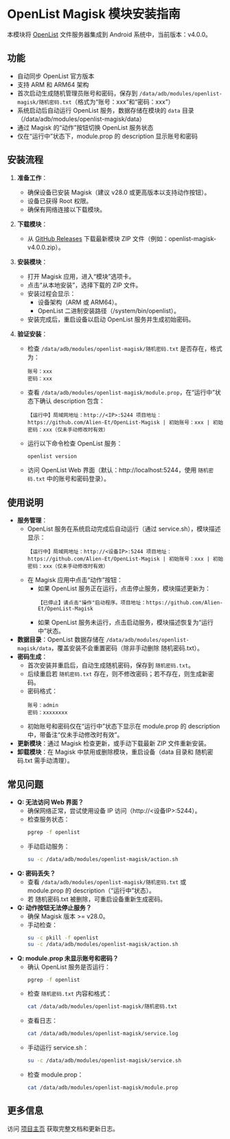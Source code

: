 # OpenList Magisk 模块安装指南

本模块将 [OpenList](https://github.com/OpenListTeam/OpenList) 文件服务器集成到 Android 系统中，当前版本：v4.0.0。

## 功能
- 自动同步 OpenList 官方版本
- 支持 ARM 和 ARM64 架构
- 首次启动生成随机管理员账号和密码，保存到 `/data/adb/modules/openlist-magisk/随机密码.txt`（格式为“账号：xxx”和“密码：xxx”）
- 系统启动后自动运行 OpenList 服务，数据存储在模块的 `data` 目录（/data/adb/modules/openlist-magisk/data）
- 通过 Magisk 的“动作”按钮切换 OpenList 服务状态
- 仅在“运行中”状态下，module.prop 的 description 显示账号和密码

## 安装流程
1. **准备工作**：
   - 确保设备已安装 Magisk（建议 v28.0 或更高版本以支持动作按钮）。
   - 设备已获得 Root 权限。
   - 确保有网络连接以下载模块。

2. **下载模块**：
   - 从 [GitHub Releases](https://github.com/Alien-Et/OpenList-Magisk/releases) 下载最新模块 ZIP 文件（例如：openlist-magisk-v4.0.0.zip）。

3. **安装模块**：
   - 打开 Magisk 应用，进入“模块”选项卡。
   - 点击“从本地安装”，选择下载的 ZIP 文件。
   - 安装过程会显示：
     - 设备架构（ARM 或 ARM64）。
     - OpenList 二进制安装路径（/system/bin/openlist）。
   - 安装完成后，重启设备以启动 OpenList 服务并生成初始密码。

4. **验证安装**：
   - 检查 `/data/adb/modules/openlist-magisk/随机密码.txt` 是否存在，格式为：
     ```
     账号：xxx
     密码：xxx
     ```
   - 查看 `/data/adb/modules/openlist-magisk/module.prop`，在“运行中”状态下确认 description 包含：
     ```
     【运行中】局域网地址：http://<IP>:5244 项目地址：https://github.com/Alien-Et/OpenList-Magisk | 初始账号：xxx | 初始密码：xxx（仅未手动修改时有效）
     ```
   - 运行以下命令检查 OpenList 服务：
     ```bash
     openlist version
     ```
   - 访问 OpenList Web 界面（默认：http://localhost:5244，使用 `随机密码.txt` 中的账号和密码登录）。

## 使用说明
- **服务管理**：
  - OpenList 服务在系统启动完成后自动运行（通过 service.sh），模块描述显示：
    ```
    【运行中】局域网地址：http://<设备IP>:5244 项目地址：https://github.com/Alien-Et/OpenList-Magisk | 初始账号：xxx | 初始密码：xxx（仅未手动修改时有效）
    ```
  - 在 Magisk 应用中点击“动作”按钮：
    - 如果 OpenList 服务正在运行，点击停止服务，模块描述更新为：
      ```
      【已停止】请点击"操作"启动程序。项目地址：https://github.com/Alien-Et/OpenList-Magisk
      ```
    - 如果 OpenList 服务未运行，点击启动服务，模块描述恢复为“运行中”状态。
- **数据目录**：OpenList 数据存储在 `/data/adb/modules/openlist-magisk/data`，覆盖安装不会重置密码（除非手动删除 随机密码.txt）。
- **密码生成**：
  - 首次安装并重启后，自动生成随机密码，保存到 `随机密码.txt`。
  - 后续重启若 `随机密码.txt` 存在，则不修改密码；若不存在，则生成新密码。
  - 密码格式：
    ```
    账号：admin
    密码：xxxxxxxx
    ```
  - 初始账号和密码仅在“运行中”状态下显示在 module.prop 的 description 中，带备注“仅未手动修改时有效”。
- **更新模块**：通过 Magisk 检查更新，或手动下载最新 ZIP 文件重新安装。
- **卸载模块**：在 Magisk 中禁用或删除模块，重启设备（data 目录和 随机密码.txt 需手动清理）。

## 常见问题
- **Q: 无法访问 Web 界面？**
  - 确保网络正常，尝试使用设备 IP 访问（http://<设备IP>:5244）。
  - 检查服务状态：
    ```bash
    pgrep -f openlist
    ```
  - 手动启动服务：
    ```bash
    su -c /data/adb/modules/openlist-magisk/action.sh
    ```
- **Q: 密码丢失？**
  - 查看 `/data/adb/modules/openlist-magisk/随机密码.txt` 或 module.prop 的 description（“运行中”状态）。
  - 若 随机密码.txt 被删除，可重启设备重新生成密码。
- **Q: 动作按钮无法停止服务？**
  - 确保 Magisk 版本 >= v28.0。
  - 手动检查：
    ```bash
    su -c pkill -f openlist
    su -c /data/adb/modules/openlist-magisk/action.sh
    ```
- **Q: module.prop 未显示账号和密码？**
  - 确认 OpenList 服务是否运行：
    ```bash
    pgrep -f openlist
    ```
  - 检查 `随机密码.txt` 内容和格式：
    ```bash
    cat /data/adb/modules/openlist-magisk/随机密码.txt
    ```
  - 查看日志：
    ```bash
    cat /data/adb/modules/openlist-magisk/service.log
    ```
  - 手动运行 service.sh：
    ```bash
    su -c /data/adb/modules/openlist-magisk/service.sh
    ```
  - 检查 module.prop：
    ```bash
    cat /data/adb/modules/openlist-magisk/module.prop
    ```

## 更多信息
访问 [项目主页](https://github.com/Alien-Et/OpenList-Magisk) 获取完整文档和更新日志。
